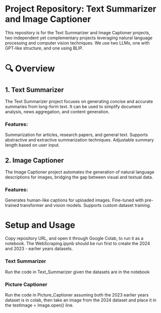 # Project Repository: Text Summarizer and Image Captioner
This repository is for the Text Summarizer and Image Captioner projects, two independent yet complementary projects leveraging natural language processing and computer vision techniques. We use two LLMs, one with GPT-like structure, and one using BLIP.

# 🔍 Overview
## 1. Text Summarizer
The Text Summarizer project focuses on generating concise and accurate summaries from long-form text. It can be used to simplify document analysis, news aggregation, and content generation.

### Features:
Summarization for articles, research papers, and general text.
Supports abstractive and extractive summarization techniques.
Adjustable summary length based on user input.

## 2. Image Captioner
The Image Captioner project automates the generation of natural language descriptions for images, bridging the gap between visual and textual data.

### Features:
Generates human-like captions for uploaded images.
Fine-tuned with pre-trained transformer and vision models.
Supports custom dataset training.

# Setup and Usage
Copy repository URL, and open it through Google Colab, to run it as a notebook.
The WebScraping.ipynb should be run first to create the 2024 and 2023 - earlier years datasets.

### Text Summarizer
Run the code in Text_Summarizer given the datasets are in the notebook

### Picture Captioner
Run the code in Picture_Captioner assuming both the 2023 earlier years dataset is in colab, then take an image from the 2024 dataset and place it in the testImage = Image.open() line.
